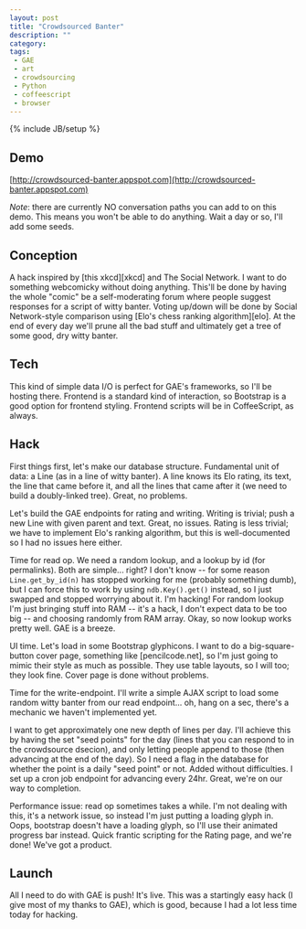 ```yaml
---
layout: post
title: "Crowdsourced Banter"
description: ""
category: 
tags:
 - GAE
 - art
 - crowdsourcing
 - Python
 - coffeescript
 - browser
---
```

{% include JB/setup %}

## Demo

[http://crowdsourced-banter.appspot.com](http://crowdsourced-banter.appspot.com)

*Note*: there are currently NO conversation paths you can add to on this demo. This means you won't be able to do anything. Wait a day or so, I'll add some seeds.

## Conception
A hack inspired by [this xkcd][xkcd] and The Social Network. I want to do something webcomicky without doing anything. This'll be done by having the whole "comic" be a self-moderating forum where people suggest responses for a script of witty banter. Voting up/down will be done by Social Network-style comparison using [Elo's chess ranking algorithm][elo]. At the end of every day we'll prune all the bad stuff and ultimately get a tree of some good, dry witty banter.
<!--more-->

## Tech
This kind of simple data I/O is perfect for GAE's frameworks, so I'll be hosting there. Frontend is a standard kind of interaction, so Bootstrap is a good option for frontend styling. Frontend scripts will be in CoffeeScript, as always.

## Hack
First things first, let's make our database structure. Fundamental unit of data: a Line (as in a line of witty banter). A line knows its Elo rating, its text, the line that came before it, and all the lines that came after it (we need to build a doubly-linked tree). Great, no problems.

Let's build the GAE endpoints for rating and writing. Writing is trivial; push a new Line with given parent and text. Great, no issues. Rating is less trivial; we have to implement Elo's ranking algorithm, but this is well-documented so I had no issues here either.

Time for read op. We need a random lookup, and a lookup by id (for permalinks). Both are simple... right? I don't know -- for some reason `Line.get_by_id(n)` has stopped working for me (probably something dumb), but I can force this to work by using `ndb.Key().get()` instead, so I just swapped and stopped worrying about it. I'm hacking! For random lookup I'm just bringing stuff into RAM -- it's a hack, I don't expect data to be too big -- and choosing randomly from RAM array. Okay, so now lookup works pretty well. GAE is a breeze.

UI time. Let's load in some Bootstrap glyphicons. I want to do a big-square-button cover page, something like [pencilcode.net], so I'm just going to mimic their style as much as possible. They use table layouts, so I will too; they look fine. Cover page is done without problems.

Time for the write-endpoint. I'll write a simple AJAX script to load some random witty banter from our read endpoint... oh, hang on a sec, there's a mechanic we haven't implemented yet.

I want to get approximately one new depth of lines per day. I'll achieve this by having the set "seed points" for the day (lines that you can respond to in the crowdsource dsecion), and only letting people append to those (then advancing at the end of the day). So I need a flag in the database for whether the point is a daily "seed point" or not. Added without difficulties. I set up a cron job endpoint for advancing every 24hr. Great, we're on our way to completion.

Performance issue: read op sometimes takes a while. I'm not dealing with this, it's a network issue, so instead I'm just putting a loading glyph in. Oops, bootstrap doesn't have a loading glyph, so I'll use their animated progress bar instead. Quick frantic scripting for the Rating page, and we're done! We've got a product.

## Launch
All I need to do with GAE is push! It's live. This was a startingly easy hack (I give most of my thanks to GAE), which is good, because I had a lot less time today for hacking.
